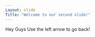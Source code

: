 ```yaml
---
Layout: slide
Title: "Welcome to our second slide!"
---
```

Hey Guys
Use the left arrow to go back!

